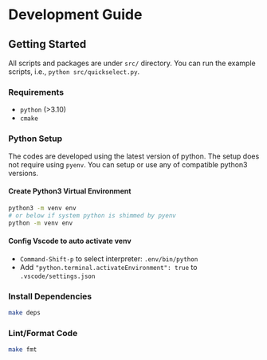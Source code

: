 # Development Guide

## Getting Started

All scripts and packages are under `src/` directory. You can run the example scripts, i.e., `python src/quickselect.py`.

### Requirements
* `python` (>3.10)
* `cmake`

### Python Setup

The codes are developed using the latest version of python.
The setup does not require using `pyenv`. You can setup or use any of compatible python3 versions.

#### Create Python3 Virtual Environment

```sh
python3 -m venv env
# or below if system python is shimmed by pyenv
python -m venv env
```

#### Config Vscode to auto activate venv

* `Command-Shift-p` to select interpreter: `.env/bin/python`
* Add `"python.terminal.activateEnvironment": true` to `.vscode/settings.json`

### Install Dependencies

```sh
make deps
```

### Lint/Format Code

```sh
make fmt
```
